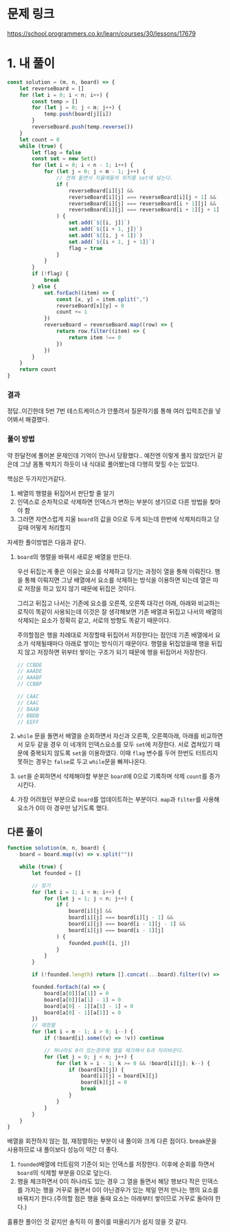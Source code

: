# 문제 링크

https://school.programmers.co.kr/learn/courses/30/lessons/17679

# 1. 내 풀이

```jsx
const solution = (m, n, board) => {
	let reverseBoard = []
	for (let i = 0; i < n; i++) {
		const temp = []
		for (let j = 0; j < m; j++) {
			temp.push(board[j][i])
		}
		reverseBoard.push(temp.reverse())
	}
	let count = 0
	while (true) {
		let flag = false
		const set = new Set()
		for (let i = 0; i < n - 1; i++) {
			for (let j = 0; j < m - 1; j++) {
				// 전체 돌면서 지울애들의 위치를 set에 넣는다.
				if (
					reverseBoard[i][j] &&
					reverseBoard[i][j] === reverseBoard[i][j + 1] &&
					reverseBoard[i][j] === reverseBoard[i + 1][j] &&
					reverseBoard[i][j] === reverseBoard[i + 1][j + 1]
				) {
					set.add(`${[i, j]}`)
					set.add(`${[i + 1, j]}`)
					set.add(`${[i, j + 1]}`)
					set.add(`${[i + 1, j + 1]}`)
					flag = true
				}
			}
		}
		if (!flag) {
			break
		} else {
			set.forEach((item) => {
				const [x, y] = item.split(",")
				reverseBoard[x][y] = 0
				count += 1
			})
			reverseBoard = reverseBoard.map((row) => {
				return row.filter((item) => {
					return item !== 0
				})
			})
		}
	}
	return count
}
```

### 결과

정답..이긴한데 5번 7번 테스트케이스가 안풀려서 질문하기를 통해 여러 입력조건을 넣어봐서 해결했다.

### 풀이 방법

약 한달전에 풀어본 문제인데 기억이 안나서 당황했다.. 예전엔 이렇게 풀지 않았던거 같은데 그냥 몸통 박치기 하듯이 내 식대로 풀어봤는데 다행히 맞힐 수는 있었다.

핵심은 두가지인거같다.

1. 배열의 행렬을 뒤집어서 판단할 줄 알기
2. 인덱스로 순차적으로 삭제하면 인덱스가 변하는 부분이 생기므로 다른 방법을 찾아야 함
3. 그러면 자연스럽게 지울 `board`의 값을 0으로 두게 되는데 한번에 삭제처리하고 당길때 어떻게 처리할지

자세한 풀이방법은 다음과 같다.

1. `board`의 행렬을 바꿔서 새로운 배열을 만든다.

   우선 뒤집는게 좋은 이유는 요소를 삭제하고 당기는 과정이 열을 통해 이뤄진다. 행을 통해 이뤄지면 그냥 배열에서 요소를 삭제하는 방식을 이용하면 되는데 열은 따로 저장을 하고 있지 않기 때문에 뒤집은 것이다.

   그리고 뒤집고 나서는 기존에 요소를 오른쪽, 오른쪽 대각선 아래, 아래와 비교하는 로직이 똑같이 사용되는데 이것은 잘 생각해보면 기존 배열과 뒤집고 나서의 배열의 삭제되는 요소가 정확히 같고, 서로의 방향도 똑같기 때문이다.

   주의할점은 행을 차례대로 저장할때 뒤집어서 저장한다는 점인데 기존 배열에서 요소가 삭제될때마다 아래로 쌓이는 방식이기 때문이다. 행렬을 뒤집었을때 행을 뒤집지 않고 저장하면 위부터 쌓이는 구조가 되기 때문에 행을 뒤집어서 저장한다.

   ```jsx
   // CCBDE
   // AAADE
   // AAABF
   // CCBBF

   // CAAC
   // CAAC
   // BAAB
   // BBDB
   // EEFF
   ```

2. `while` 문을 돌면서 배열을 순회하면서 자신과 오른쪽, 오른쪽아래, 아래를 비교하면서 모두 같을 경우 이 네개의 인덱스요소를 모두 `set`에 저장한다. 서로 겹쳐있기 때문에 중복되지 않도록 `set`을 이용하였다. 이때 `flag` 변수를 두어 한번도 터트리지 못하는 경우는 `false`로 두고 `while`문을 빠져나온다.

3. `set`을 순회하면서 삭제해야할 부분은 `board`에 0으로 기록하며 삭제 `count`를 증가시킨다.
4. 가장 어려웠던 부분으로 `board`를 업데이트하는 부분이다. `map`과 `filter`를 사용해 요소가 0이 아 경우만 남기도록 했다.

## 다른 풀이

```jsx
function solution(m, n, board) {
	board = board.map((v) => v.split(""))

	while (true) {
		let founded = []

		// 찾기
		for (let i = 1; i < m; i++) {
			for (let j = 1; j < n; j++) {
				if (
					board[i][j] &&
					board[i][j] === board[i][j - 1] &&
					board[i][j] === board[i - 1][j - 1] &&
					board[i][j] === board[i - 1][j]
				) {
					founded.push([i, j])
				}
			}
		}

		if (!founded.length) return [].concat(...board).filter((v) => !v).length

		founded.forEach((a) => {
			board[a[0]][a[1]] = 0
			board[a[0]][a[1] - 1] = 0
			board[a[0] - 1][a[1] - 1] = 0
			board[a[0] - 1][a[1]] = 0
		})
		// 재정렬
		for (let i = m - 1; i > 0; i--) {
			if (!board[i].some((v) => !v)) continue

			// 하나라도 0이 있는경우에 열을 체크해서 0과 자리바꾼다.
			for (let j = 0; j < n; j++) {
				for (let k = i - 1; k >= 0 && !board[i][j]; k--) {
					if (board[k][j]) {
						board[i][j] = board[k][j]
						board[k][j] = 0
						break
					}
				}
			}
		}
	}
}
```

배열을 회전하지 않는 점, 재정렬하는 부분이 내 풀이와 크게 다른 점이다. break문을 사용하므로 내 풀이보다 성능이 약간 더 좋다.

1. `founded`배열에 터트림의 기준이 되는 인덱스를 저장한다. 이후에 순회를 하면서 `board`의 삭제할 부분을 0으로 덮는다.
2. 행을 체크하면서 0이 하나라도 있는 경우 그 열을 돌면서 해당 행보다 작은 인덱스를 가지는 행을 거꾸로 돌면서 0이 아닌경우가 있는 제일 먼저 만나는 행의 요소를 바꿔치기 한다.(주의할 점은 행을 돌때 요소는 아래부터 쌓이므로 거꾸로 돌아야 한다.)

훌륭한 풀이인 것 같지만 솔직히 이 풀이를 떠올리기가 쉽지 않을 것 같다.
